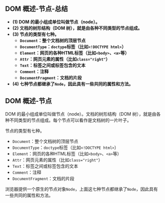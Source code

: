 ## DOM 概述-节点-总结

- **(1) DOM 的最小组成单位叫做节点（node）。**
- **(2) 文档的树形结构（DOM 树），就是由各种不同类型的节点组成。**
- **(3) 节点的类型有七种。**
  - **`Document`：整个文档树的顶层节点**
  - **`DocumentType`：`doctype`标签（比如`<!DOCTYPE html>`）**
  - **`Element`：网页的各种HTML标签（比如`<body>`、`<a>`等）**
  - **`Attr`：网页元素的属性（比如`class="right"`）**
  - **`Text`：标签之间或标签包含的文本**
  - **`Comment`：注释**
  - **`DocumentFragment`：文档的片段**
- **(4) 七种节点都继承了`Node`，因此具有一些共同的属性和方法。**

## DOM 概述-节点

DOM 的最小组成单位叫做节点（node）。文档的树形结构（DOM 树），就是由各种不同类型的节点组成。每个节点可以看作是文档树的一片叶子。

节点的类型有七种。

- `Document`：整个文档树的顶层节点
- `DocumentType`：`doctype`标签（比如`<!DOCTYPE html>`）
- `Element`：网页的各种HTML标签（比如`<body>`、`<a>`等）
- `Attr`：网页元素的属性（比如`class="right"`）
- `Text`：标签之间或标签包含的文本
- `Comment`：注释
- `DocumentFragment`：文档的片段

浏览器提供一个原生的节点对象`Node`，上面这七种节点都继承了`Node`，因此具有一些共同的属性和方法。
